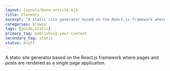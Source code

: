 ```yaml
---
layout: layouts/base-article.njk
title: Eleventy
excerpt: "A static site generator based on the React.js framework where pages and posts are rendered as a single page application."
categories: browse
tags: [guide,static]
primary_tag: publishing-your-content
secondary_tag: static
status: draft
---
```

A static site generator based on the React.js framework where pages and posts are rendered as a single page application.